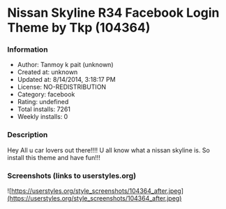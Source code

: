 # Nissan Skyline R34 Facebook Login Theme by Tkp (104364)

### Information
- Author: Tanmoy k pait (unknown)
- Created at: unknown
- Updated at: 8/14/2014, 3:18:17 PM
- License: NO-REDISTRIBUTION
- Category: facebook
- Rating: undefined
- Total installs: 7261
- Weekly installs: 0


### Description
Hey All u car lovers out there!!!!
U all know what a nissan skyline is.
So install this theme and have fun!!!


### Screenshots (links to userstyles.org)
![https://userstyles.org/style_screenshots/104364_after.jpeg](https://userstyles.org/style_screenshots/104364_after.jpeg)


